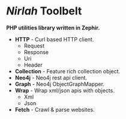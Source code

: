 _Nirlah_ Toolbelt
=================

**PHP utilities library written in Zephir.**

- **HTTP** - Curl based HTTP client.
  + Request
  + Response
  + Uri
  + Header
- **Collection** - Feature rich collection object.
- **Neo4j** - Neo4j rest api client.
- **Graph** - Neo4j ObjectGraphMapper.
- **Wrap** - Wrap xml/json apis with objects.
  + Xml
  + Json
- **Fetch** - Crawl & parse websites.
